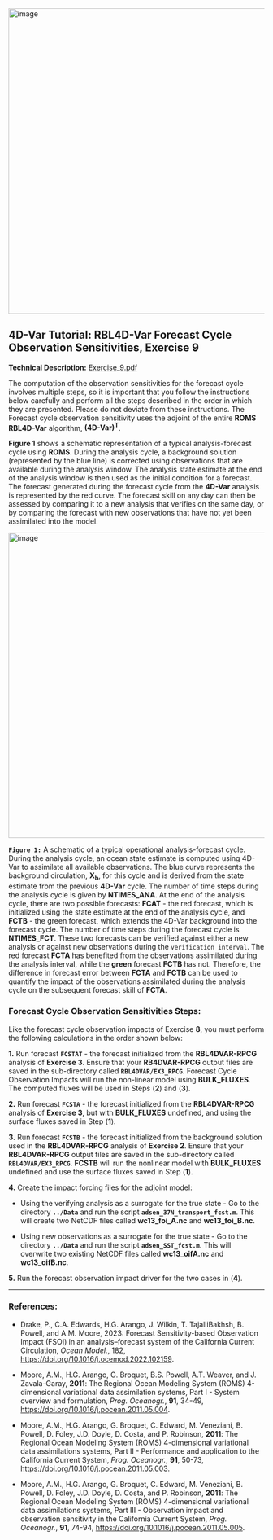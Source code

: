 <img width="600" alt="image" src="https://github.com/myroms/roms_test/assets/23062912/ad6a7ef1-1fed-4b2e-96b9-9c53615b9333">

## 4D-Var Tutorial: RBL4D-Var Forecast Cycle Observation Sensitivities, Exercise 9

**Technical Description:** [Exercise_9.pdf](https://github.com/myroms/roms_test/blob/feature/info/WC13/RBL4DVAR_forecast_sensitivity/Exercise_9.pdf)

The computation of the observation sensitivities for the forecast cycle involves
multiple steps, so it is important that you follow the instructions
below carefully and perform all the steps described in the order in
which they are presented. Please do not deviate from these instructions.
The Forecast cycle observation sensitivity uses the adjoint of the entire
**ROMS RBL4D-Var** algorithm, **(4D-Var)<sup>T</sup>**.

**Figure 1** shows a schematic representation of a typical analysis-forecast
cycle using **ROMS**. During the analysis cycle, a background solution
(represented by the blue line) is corrected using observations that are
available during the analysis window. The analysis state estimate at the
end of the analysis window is then used as the initial condition for a forecast.
The forecast generated during the forecast cycle from the **4D-Var** analysis
is represented by the red curve. The forecast skill on any day can then be
assessed by comparing it to a new analysis that verifies on the same day,
or by comparing the forecast with new observations that have not yet
been assimilated into the model.

<img width="600" alt="image" src="https://github.com/myroms/roms_test/assets/23062912/e6e46069-f78a-4ffb-967f-4f45bf6960d2">

**`Figure 1:`** A schematic of a typical operational analysis-forecast cycle.
During the analysis cycle, an ocean state estimate is computed using
4D-Var to assimilate all available observations. The blue curve represents
the background circulation, **X<sub>b</sub>**, for this cycle and is derived
from the state estimate from the previous **4D-Var** cycle. The number of
time steps during the analysis cycle is given by **NTIMES_ANA**. At the end of
the analysis cycle, there are two possible forecasts: **FCAT** - the red forecast,
which is initialized using the state estimate at the end of the analysis cycle,
and **FCTB** - the green forecast, which extends the 4D-Var background into the
forecast cycle. The number of time steps during the forecast cycle is **NTIMES_FCT**.
These two forecasts can be verified against either a new analysis or against
new observations during the `verification interval`. The red forecast **FCTA** has
benefited from the observations assimilated during the analysis interval, while
the **green** forecast **FCTB** has not. Therefore, the difference in forecast
error between **FCTA** and **FCTB** can be used to quantify the impact of the
observations assimilated during the analysis cycle on the subsequent forecast
skill of **FCTA**.

### Forecast Cycle Observation Sensitivities Steps:

Like the forecast cycle observation impacts of Exercise **8**, you must perform the
following calculations in the order shown below:

**1.** Run forecast **`FCSTAT`** - the forecast initialized from the **RBL4DVAR-RPCG** analysis
       of **Exercise 3**. Ensure that your **RB4DVAR-RPCG** output files are saved in the
       sub-directory called **`RBL4DVAR/EX3_RPCG`**. Forecast Cycle Observation Impacts will
       run the non-linear model using **BULK_FLUXES**. The computed fluxes will be used in
       Steps (**2**) and (**3**).

**2.** Run forecast **`FCSTA`** - the forecast initialized from the **RBL4DVAR-RPCG** analysis
       of **Exercise 3**, but with **BULK_FLUXES** undefined, and using the surface fluxes
       saved in Step (**1**).

**3.** Run forecast **`FCSTB`** - the forecast initialized from the background solution used
       in the **RBL4DVAR-RPCG** analysis of **Exercise 2**. Ensure that your **RBL4DVAR-RPCG**
       output files are saved in the sub-directory called **`RBL4DVAR/EX3_RPCG`**. **FCSTB**
       will run the nonlinear model with **BULK_FLUXES** undefined and use the surface fluxes
       saved in Step (**1**).

**4.** Create the impact forcing files for the adjoint model:

   - Using the verifying analysis as a surrogate for the true state -
     Go to the directory **`../Data`** and run the script **`adsen_37N_transport_fcst.m`**.
     This will create two NetCDF files called **wc13_foi_A.nc** and **wc13_foi_B.nc**.

   - Using new observations as a surrogate for the true state -
     Go to the directory **`../Data`** and run the script **`adsen_SST_fcst.m`**.
     This will overwrite two existing NetCDF files called **wc13_oifA.nc** and
     **wc13_oifB.nc**.

**5.** Run the forecast observation impact driver for the two cases in (**4**).

---

### References:

- Drake, P., C.A. Edwards, H.G. Arango, J. Wilkin, T. TajalliBakhsh, B. Powell,
  and A.M. Moore, 2023: Forecast Sensitivity-based Observation Impact (FSOI)
  in an analysis–forecast system of the California Current Circulation, *Ocean
  Model.*, 182, https://doi.org/10.1016/j.ocemod.2022.102159.

- Moore, A.M., H.G. Arango, G. Broquet, B.S. Powell, A.T. Weaver,
  and J. Zavala-Garay, **2011**: The Regional Ocean Modeling System
  (ROMS)  4-dimensional variational data assimilation systems,
  Part I - System overview and formulation, *Prog. Oceanogr.*,
  **91**, 34-49, https://doi.org/10.1016/j.pocean.2011.05.004.

- Moore, A.M., H.G. Arango, G. Broquet, C. Edward, M. Veneziani,
  B. Powell, D. Foley, J.D. Doyle, D. Costa, and P. Robinson,
  **2011**: The Regional Ocean Modeling System (ROMS) 4-dimensional
  variational data assimilations systems, Part II - Performance
  and application to the California Current System, *Prog.
  Oceanogr.*, **91**, 50-73,
  https://doi.org/10.1016/j.pocean.2011.05.003.

- Moore, A.M., H.G. Arango, G. Broquet, C. Edward, M. Veneziani,
  B. Powell, D. Foley, J.D. Doyle, D. Costa, and P. Robinson,
  **2011**: The Regional Ocean Modeling System (ROMS) 4-dimensional
  variational data assimilations systems, Part III - Observation
  impact and observation sensitivity in the California Current
  System, *Prog. Oceanogr.*, **91**, 74-94,
  https://doi.org/10.1016/j.pocean.2011.05.005.
